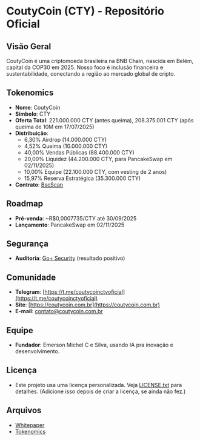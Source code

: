 # CoutyCoin (CTY) - Repositório Oficial

## Visão Geral
CoutyCoin é uma criptomoeda brasileira na BNB Chain, nascida em Belém, capital da COP30 em 2025. Nosso foco é inclusão financeira e sustentabilidade, conectando a região ao mercado global de cripto.

## Tokenomics
- **Nome**: CoutyCoin
- **Símbolo**: CTY
- **Oferta Total**: 221.000.000 CTY (antes queima), 208.375.001 CTY (após queima de 10M em 17/07/2025)
- **Distribuição**:
  - 6,30% Airdrop (14.000.000 CTY)
  - 4,52% Queima (10.000.000 CTY)
  - 40,00% Vendas Públicas (88.400.000 CTY)
  - 20,00% Liquidez (44.200.000 CTY, para PancakeSwap em 02/11/2025)
  - 10,00% Equipe (22.100.000 CTY, com vesting de 2 anos)
  - 15,97% Reserva Estratégica (35.300.000 CTY)
- **Contrato**: [BscScan](https://bscscan.com/address/0xdD516b23e81F86f032Ce8e577D41890f18Fb7deE)

## Roadmap
- **Pré-venda**: ~R$0,0007735/CTY até 30/09/2025
- **Lançamento**: PancakeSwap em 02/11/2025

## Segurança
- **Auditoria**: [Go+ Security](https://gopluslabs.io/token-security/56/0xdD516b23e81F86f032Ce8e577D41890f18Fb7deE) (resultado positivo)

## Comunidade
- **Telegram**: [https://t.me/coutycoinctyoficial](https://t.me/coutycoinctyoficial)
- **Site**: [https://coutycoin.com.br](https://coutycoin.com.br)
- **E-mail**: [contato@coutycoin.com.br](mailto:contato@coutycoin.com.br)

## Equipe
- **Fundador**: Emerson Michel C e Silva, usando IA pra inovação e desenvolvimento.

## Licença
- Este projeto usa uma licença personalizada. Veja [LICENSE.txt](LICENSE.txt) para detalhes. (Adicione isso depois de criar a licença, se ainda não fez.)

## Arquivos
- [Whitepaper](Whitepaper_coutycoin.pdf)
- [Tokenomics](tokenomics_coutycoin.txt)
